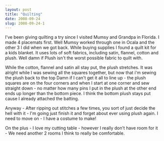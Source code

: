 ```yaml
---
layout: post
title: "Quilting"
date: 2008-09-24
slug: 2008-09-24-1
---
```


I&apos;ve been giving quilting a try since I visited Mumsy and Grandpa in Florida.  I made 4 placemats first.  Well Mumsy worked through one in Ocala and the other 3 I did when we got back.  While buying supplies I found a quilt kit for a kids blanket.  It uses lots of soft fabrics, including satin, flannel, cotton and plush.  Well damn if Plush isn&apos;t the worst possible fabric to quilt with.  

While the cotton, flannel and satin all stay put, the plush stretches.  It was alright while I was sewing all the squares together, but now that i&apos;m sewing the plush back to the top Damn if I can&apos;t get it all to line up - the plush squares are on the four corners and when I start at one corner and sew straight down - no matter how many pins I put in the plush at the other end ends up longer than the bottom piece.  I think the bottom plush stays put cause I already attached the batting.  

Anyway - After ripping out stitches a few times, you sort of just decide the hell with it - I&apos;m going just finish it and forget about ever using plush again.   I need to move on - I have a costume to make!

On the plus - I love my cutting table - however I really don&apos;t have room for it - We need another 2 rooms I think to really be comfortable.

